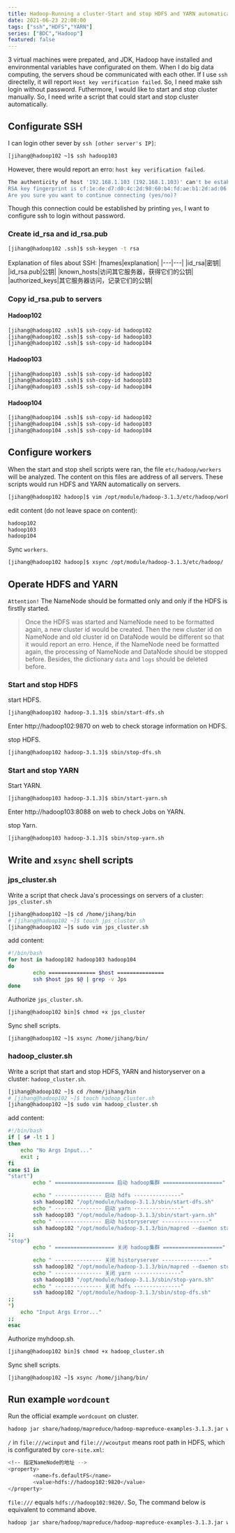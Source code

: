 ```yaml
---
title: Hadoop-Running a cluster-Start and stop HDFS and YARN automatically
date: 2021-06-23 22:08:00
tags: ["ssh","HDFS","YARN"]
series: ["BDC","Hadoop"]
featured: false
---
```


3 virtual machines were prepated, and JDK, Hadoop have installed and environmental variables have configurated on them. When I do big data computing, the servers shoud be communicated with each other. If I use `ssh` directelly, it will report `Host key verification failed`. So, I need make ssh login without password. Futhermore, I would like to start and stop cluster manually. So, I need write a script that could start and stop cluster automatically.

<!--more-->

## Configurate SSH

I can login other sever by `ssh [other server's IP]`:
```sh
[jihang@hadoop102 ~]$ ssh hadoop103
```
However, there would report an erro: `host key verification failed`.

```sh
The authenticity of host '192.168.1.103 (192.168.1.103)' can't be established.
RSA key fingerprint is cf:1e:de:d7:d0:4c:2d:98:60:b4:fd:ae:b1:2d:ad:06.
Are you sure you want to continue connecting (yes/no)? 
```

Though this connection could be established by printing `yes`, I want to configure ssh to login without password.

### Create id_rsa and id_rsa.pub
```sh
[jihang@hadoop102 .ssh]$ ssh-keygen -t rsa
```
Explanation of files about SSH:
|fnames|explanation|
|---|---|
|id_rsa|密钥|
|id_rsa.pub|公钥|
|known_hosts|访问其它服务器，获得它们的公钥|
|authorized_keys|其它服务器访问，记录它们的公钥|

### Copy id_rsa.pub to servers
#### Hadoop102
```sh
[jihang@hadoop102 .ssh]$ ssh-copy-id hadoop102
[jihang@hadoop102 .ssh]$ ssh-copy-id hadoop103
[jihang@hadoop102 .ssh]$ ssh-copy-id hadoop104
```

#### Hadoop103
```sh
[jihang@hadoop103 .ssh]$ ssh-copy-id hadoop102
[jihang@hadoop103 .ssh]$ ssh-copy-id hadoop103
[jihang@hadoop103 .ssh]$ ssh-copy-id hadoop104
```

#### Hadoop104
```sh
[jihang@hadoop104 .ssh]$ ssh-copy-id hadoop102
[jihang@hadoop104 .ssh]$ ssh-copy-id hadoop103
[jihang@hadoop104 .ssh]$ ssh-copy-id hadoop104
```

## Configure workers
When the start and stop shell scripts were ran, the file `etc/hadoop/workers` will be analyzed. The content on this files are address of all servers. These scripts would run HDFS and YARN automatically on servers.

```sh
[jihang@hadoop102 hadoop]$ vim /opt/module/hadoop-3.1.3/etc/hadoop/workers
```

edit content (do not leave space on content):
```sh
hadoop102
hadoop103
hadoop104
```

Sync `workers`.
```sh
[jihang@hadoop102 hadoop]$ xsync /opt/module/hadoop-3.1.3/etc/hadoop/
```

## Operate HDFS and YARN

`Attention!` The NameNode should be formatted only and only if the HDFS is firstlly started. 

> Once the HDFS was started and NameNode need to be formatted again, a new cluster id would be created. Then the new cluster id on NameNode and old cluster id on DataNode would be different so that it would report an erro. Hence, if the NameNode need be formatted again, the processing of NameNode and DataNode should be stopped before. Besides, the dictionary `data` and `logs` should be deleted before.

### Start and stop HDFS
start HDFS.
```sh
[jihang@hadoop102 hadoop-3.1.3]$ sbin/start-dfs.sh
```
Enter http://hadoop102:9870 on web to check storage information on HDFS.

stop HDFS.
```sh
[jihang@hadoop102 hadoop-3.1.3]$ sbin/stop-dfs.sh
```

### Start and stop YARN
Start YARN.
```sh
[jihang@hadoop103 hadoop-3.1.3]$ sbin/start-yarn.sh
```
Enter http://hadoop103:8088 on web to check Jobs on YARN.

stop Yarn.
```sh
[jihang@hadoop103 hadoop-3.1.3]$ sbin/stop-yarn.sh
```

## Write and `xsync` shell scripts
### jps_cluster.sh
Write a script that check Java's processings on servers of a cluster: `jps_cluster.sh`
```sh
[jihang@hadoop102 ~]$ cd /home/jihang/bin
# [jihang@hadoop102 ~]$ touch jps_cluster.sh
[jihang@hadoop102 ~]$ sudo vim jps_cluster.sh
```

add content:
```sh
#!/bin/bash
for host in hadoop102 hadoop103 hadoop104
do
        echo =============== $host ===============
        ssh $host jps $@ | grep -v Jps
done
```

Authorize `jps_cluster.sh`.
```sh
[jihang@hadoop102 bin]$ chmod +x jps_cluster
```

Sync shell scripts.
```sh
[jihang@hadoop102 ~]$ xsync /home/jihang/bin/
```

### hadoop_cluster.sh
Write a script that start and stop HDFS, YARN and historyserver on a cluster: `hadoop_cluster.sh`.
```sh
[jihang@hadoop102 ~]$ cd /home/jihang/bin
# [jihang@hadoop102 ~]$ touch hadoop_cluster.sh
[jihang@hadoop102 ~]$ sudo vim hadoop_cluster.sh
```

add content:

```sh
#!/bin/bash
if [ $# -lt 1 ]
then
    echo "No Args Input..."
    exit ;
fi
case $1 in
"start")
        echo " =================== 启动 hadoop集群 ==================="

        echo " --------------- 启动 hdfs ---------------"
        ssh hadoop102 "/opt/module/hadoop-3.1.3/sbin/start-dfs.sh"
        echo " --------------- 启动 yarn ---------------"
        ssh hadoop103 "/opt/module/hadoop-3.1.3/sbin/start-yarn.sh"
        echo " --------------- 启动 historyserver ---------------"
        ssh hadoop102 "/opt/module/hadoop-3.1.3/bin/mapred --daemon start historyserver"
;;
"stop")
        echo " =================== 关闭 hadoop集群 ==================="

        echo " --------------- 关闭 historyserver ---------------"
        ssh hadoop102 "/opt/module/hadoop-3.1.3/bin/mapred --daemon stop historyserver"
        echo " --------------- 关闭 yarn ---------------"
        ssh hadoop103 "/opt/module/hadoop-3.1.3/sbin/stop-yarn.sh"
        echo " --------------- 关闭 hdfs ---------------"
        ssh hadoop102 "/opt/module/hadoop-3.1.3/sbin/stop-dfs.sh"
;;
*)
    echo "Input Args Error..."
;;
esac
```

Authorize myhdoop.sh.
```sh
[jihang@hadoop102 bin]$ chmod +x hadoop_cluster.sh
```

Sync shell scripts.
```sh
[jihang@hadoop102 ~]$ xsync /home/jihang/bin/
```

## Run example `wordcount`   
Run the official example `wordcount` on cluster.
```sh
hadoop jar share/hadoop/mapreduce/hadoop-mapreduce-examples-3.1.3.jar wordcount file:///wcinput file:///wcoutput
```

`/` in `file:///wcinput` and `file:///wcoutput` means root path in HDFS, which is configurated by `core-site.xml`:
```sh
<!-- 指定NameNode的地址 -->
<property>
        <name>fs.defaultFS</name>
        <value>hdfs://hadoop102:9820</value>
</property>
```
`file:///` equals `hdfs://hadoop102:9820/`. So, The command below is equivalent to command above.

```sh
hadoop jar share/hadoop/mapreduce/hadoop-mapreduce-examples-3.1.3.jar wordcount hdfs://hadoop102:9820/wcinput hdfs://hadoop102:9820/wcoutput
```
